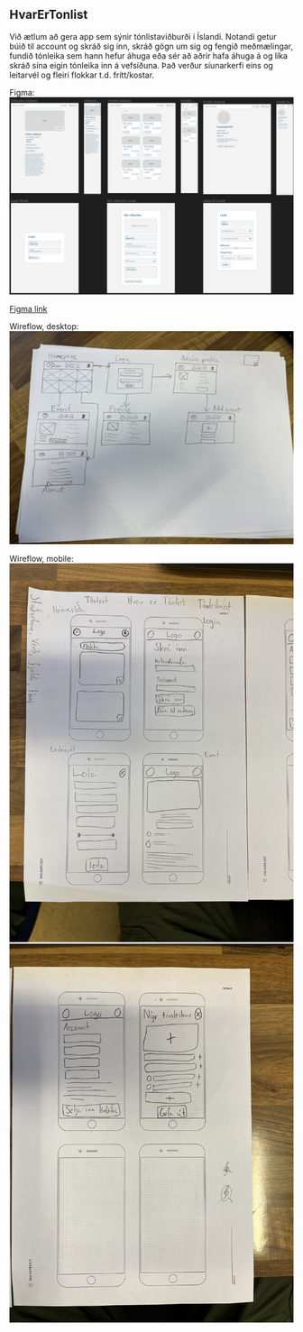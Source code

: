## HvarErTonlist
Við ætlum að gera app sem sýnir tónlistaviðburði í Íslandi. Notandi getur búið til account og skráð sig inn, skráð gögn um sig og fengið meðmælingar, fundið tónleika sem hann hefur áhuga eða sér að aðrir hafa áhuga á og líka skráð sína eigin tónleika inn á vefsíðuna. Það verður síunarkerfi eins og leitarvél og fleiri flokkar t.d. frítt/kostar.

Figma:
![alt text](https://github.com/SHTh-App23/HvarErTonlist/blob/main/Myndir/Screenshot%20(3).png)

[Figma link](https://www.figma.com/file/hmLHLiqnaKfYWJ4Ctm8CTS/HvarErTonlist?type=design&node-id=0%3A1&mode=design&t=2xE4WipAldwKl2Tm-1)

Wireflow, desktop:
![alt text](https://github.com/SHTh-App23/HvarErTonlist/blob/main/Myndir/wireflow_desktop.jpeg)

Wireflow, mobile:
![alt text](https://github.com/SHTh-App23/HvarErTonlist/blob/main/Myndir/wireflow_mobile1.jpeg)
![alt text](https://github.com/SHTh-App23/HvarErTonlist/blob/main/Myndir/wireflow_mobile2.jpeg)
